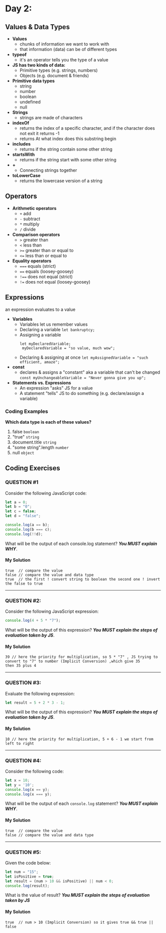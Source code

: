 
# Day 2: 
## Values & Data Types
* **Values**
  - chunks of information we want to work with
  - that information (data) can be of different types
* **typeof**
  - it's an operator tells you the type of a value
* **JS has two kinds of data:**
  - Primitive types (e.g. strings, numbers)
  - Objects (e.g. document & friends)
* **Primitive data types**
  - string
  - number
  - boolean
  - undefined
  - null
* **Strings**
  - strings are  made of characters
* **indexOf**
  - returns the index of a specific character, and if the character does not exit it returns -1
  - returns At what index does this substring begin
* **includes**
  - returns if the string contain some other string
* **startsWith**
  - returns if the string  start with some other string
* **+**
  - Connecting strings together
* **toLowerCase**
  - returns the lowercase version of a string
## Operators
* **Arithmetic operators**
  - `+` add
  - `-` subtract
  - `*` multiply
  - `/` divide
* **Comparison operators**
  - `>` greater than
  - `<` less than
  - `>=` greater than or equal to
  - `<=` less than or equal to
* **Equality operators**
  - `===` equals (strict)
  - `==`  equals (loosey-goosey)
  - `!==` does not equal (strict)
  - `!=`  does not equal (loosey-goosey)
 ## Expressions
 an expression evaluates to a value
* **Variables**
  - Variables let us remember values
  - Declaring a variable `let bankruptcy;`
  - Assigning a variable
     ```
     let myDeclaredVariable;
      myDeclaredVariable = "so value, much wow";
     ```
  - Declaring & assigning at once `let myAssignedVariable = "such efficient, amaze";`
* **const**
  - declares & assigns a "constant" aka a variable that can't be changed `const myUnchangeableVariable = "Never gonna give you up";`
* **Statements vs. Expressions**
  - An expression "asks" JS for a value
  - A statement "tells" JS to do something (e.g. declare/assign a variable)
 

### Coding Examples
**Which data type is each of these values?**
  1. false
    `boolean`
  2. "true"
    `string`
  3. document.title
     `string`
  4. "some string".length
     `number`
  5. null
     `object`


## Coding Exercises

### QUESTION #1

Consider the following JavaScript code:

```javascript
let a = 0;
let b = "0";
let c = false;
let d = "false";

console.log(a == b);
console.log(b === c);
console.log(!!d);
```

What will be the output of each console.log statement? **_You MUST explain WHY_**.

#### My Solution
```
true  // compare the value
false // compare the value and data type
true  // the first ! convert string to boolean the second one ! invert the false to true
```

-------------------------------------------------------------------

### QUESTION #2:


Consider the following JavaScript expression:

```javascript
console.log(4 + 5 * "7");
```

What will be the output of this expression? **_You MUST explain the steps of evaluation taken by JS_**.

#### My Solution
```
39 // here the priority for multiplication, so 5 * "7" , JS trying to convert to "7" to number (Implicit Conversion) ,which give 35
then 35 plus 4 
```

-------------------------------------------------------------------

### QUESTION #3:

Evaluate the following expression:

```javascript
let result = 5 + 2 * 3 - 1;
```

What will be the output of this expression? **_You MUST explain the steps of evaluation taken by JS_**.

#### My Solution
```
10 // here the priority for multiplication, 5 + 6 - 1 we start from left to right
```

-------------------------------------------------------------------

### QUESTION #4:

Consider the following code:

```javascript
let x = 10;
let y = '10';
console.log(x == y);
console.log(x === y);
```
What will be the output of each `console.log` statement? **_You MUST explain WHY_**.

#### My Solution
```
true  // compare the value
false // compare the value and data type
```

-------------------------------------------------------------------

### QUESTION #5:

Given the code below:

```javascript
let num = "15";
let isPositive = true;
let result = (num > 10 && isPositive) || num < 0;
console.log(result);
```

What is the value of result? **_You MUST explain the steps of evaluation taken by JS_**

#### My Solution
```
true  // num > 10 (Implicit Conversion) so it gives true && true || false 
```
